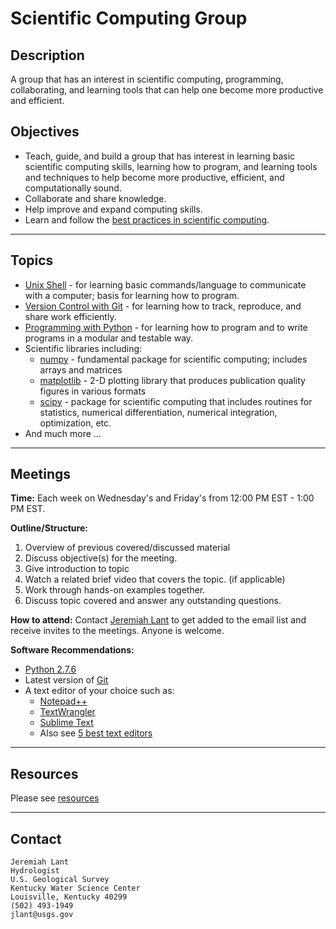 Scientific Computing Group
==========================

Description
-----------

A group that has an interest in scientific computing, programming, collaborating, and
learning tools that can help one become more productive and efficient. 

Objectives
----------

* Teach, guide, and build a group that has interest in learning basic scientific computing
skills, learning how to program, and learning tools and techniques to help become more 
productive, efficient, and computationally sound.  
* Collaborate and share knowledge.  
* Help improve and expand computing skills.
* Learn and follow the [best practices in scientific computing].

*****
Topics
------

* [Unix Shell] - for learning basic commands/language to communicate with a computer; basis for learning how to program. 
* [Version Control with Git] - for learning how to track, reproduce, and share work efficiently.
* [Programming with Python] - for learning how to program and to write programs in a modular and testable way.
* Scientific libraries including: 
	* [numpy] - fundamental package for scientific computing; includes arrays and matrices 
	* [matplotlib] - 2-D plotting library that produces publication quality figures in various formats
	* [scipy] - package for scientific computing that includes routines for statistics, numerical differentiation, numerical 
	integration, optimization, etc. 
* And much more ...

*****
Meetings
--------

**Time:**  Each week on Wednesday's and Friday's from 12:00 PM EST - 1:00 PM EST. 

**Outline/Structure:** 

1. Overview of previous covered/discussed material
2. Discuss objective(s) for the meeting.
3. Give introduction to topic
4. Watch a related brief video that covers the topic. (if applicable)
5. Work through hands-on examples together.
6. Discuss topic covered and answer any outstanding questions.

**How to attend:** Contact [Jeremiah Lant](#contact) to get added to the email list and receive invites to the meetings.  Anyone is 
welcome.

**Software Recommendations:**

* [Python 2.7.6]
* Latest version of [Git]
* A text editor of your choice such as:
	* [Notepad++]
	* [TextWrangler]
	* [Sublime Text]
	* Also see [5 best text editors]

*****
Resources
---------

Please see [resources](resources/resources.md)

*****
Contact
-------

	Jeremiah Lant
	Hydrologist
	U.S. Geological Survey
	Kentucky Water Science Center
	Louisville, Kentucky 40299
	(502) 493-1949
	jlant@usgs.gov

[best practices in scientific computing]:http://www.plosbiology.org/article/info%3Adoi%2F10.1371%2Fjournal.pbio.1001745
[Unix Shell]:http://en.wikipedia.org/wiki/Unix
[Version Control with Git]:http://git-scm.com/book/en/Getting-Started-About-Version-Control
[Programming with Python]:https://www.python.org/
[numpy]:http://www.numpy.org/
[matplotlib]:http://matplotlib.org/
[scipy]:http://www.scipy.org/scipylib/index.html
[Python 2.7.6]:https://www.python.org/download/releases/2.7.6/
[Git]:http://git-scm.com/downloads
[Notepad++]:http://notepad-plus-plus.org/
[TextWrangler]:http://www.barebones.com/products/textwrangler/download.html
[Sublime Text]:www.sublimetext.com/
[5 best text editors]:http://lifehacker.com/five-best-text-editors-1564907215
